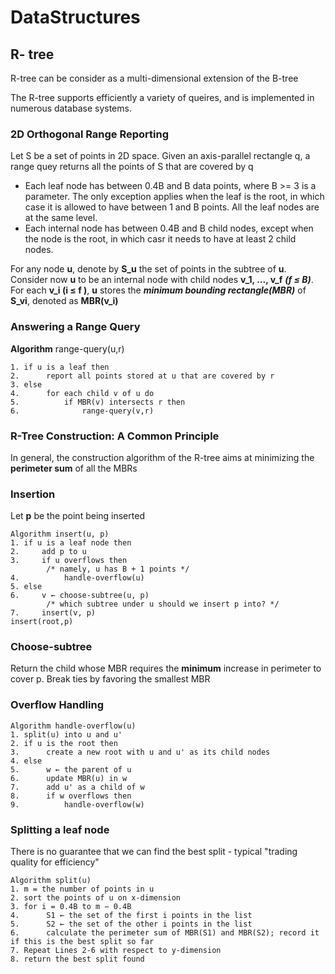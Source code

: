 # DataStructures
## R- tree
R-tree can be consider as a multi-dimensional extension of the B-tree

The R-tree supports efficiently a variety of queires, and is implemented in numerous database systems.

### 2D Orthogonal Range Reporting

Let S be a set of points in 2D space. Given an axis-parallel rectangle q, a range quey returns all the points of S that are covered by q

- Each leaf node has between 0.4B and B data points, where B >= 3 is a parameter. The only exception applies when the leaf is the root, in which case it is allowed to have between 1 and B points. All the leaf nodes are at the same level.
- Each internal node has between 0.4B and B child nodes, except when the node is the root, in which casr it needs to have at least 2 child nodes.

For any node **u**, denote by **S_u** the set of points in the subtree of **u**.
Consider now **u** to be an internal node with child nodes **v_1, ..., v_f** ***(f ≤ B)***.
For each **v_i (i ≤ f )**, **u** stores the ***minimum bounding rectangle(MBR)*** of **S_vi**, denoted as **MBR(v_i)**

### Answering a Range Query
**Algorithm** range-query(u,r)
```
1. if u is a leaf then
2.      report all points stored at u that are covered by r
3. else
4.      for each child v of u do
5.          if MBR(v) intersects r then
6.              range-query(v,r)
```
### R-Tree Construction: A Common Principle
In general, the construction algorithm of the R-tree aims at minimizing the **perimeter sum** of all the MBRs
### Insertion
Let **p** be the point being inserted
```
Algorithm insert(u, p)
1. if u is a leaf node then
2.     add p to u
3.     if u overflows then
        /* namely, u has B + 1 points */
4.          handle-overflow(u)
5. else
6.     v ← choose-subtree(u, p)
        /* which subtree under u should we insert p into? */
7.     insert(v, p)
insert(root,p)
```
### Choose-subtree
Return the child whose MBR requires the **minimum** increase in perimeter to cover p.
Break ties by favoring the smallest MBR
### Overflow Handling
```
Algorithm handle-overflow(u)
1. split(u) into u and u'
2. if u is the root then
3.      create a new root with u and u' as its child nodes
4. else
5.      w ← the parent of u
6.      update MBR(u) in w
7.      add u' as a child of w
8.      if w overflows then
9.          handle-overflow(w)

```
### Splitting a leaf node
There is no guarantee that we can find the best split - typical "trading quality for efficiency"
```
Algorithm split(u)
1. m = the number of points in u
2. sort the points of u on x-dimension
3. for i = 0.4B to m − 0.4B
4.      S1 ← the set of the first i points in the list
5.      S2 ← the set of the other i points in the list
6.      calculate the perimeter sum of MBR(S1) and MBR(S2); record it if this is the best split so far
7. Repeat Lines 2-6 with respect to y-dimension
8. return the best split found

```
